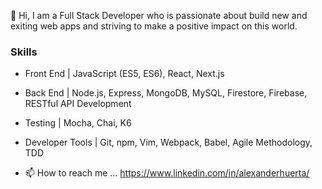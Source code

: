 👋   Hi, I am a Full Stack Developer who is passionate about build new and exiting web apps and striving to make a positive impact on this world. 
       
       
### Skills
- Front End | JavaScript (ES5, ES6), React, Next.js
- Back End | Node.js, Express, MongoDB, MySQL, Firestore, Firebase, RESTful API Development
- Testing | Mocha, Chai, K6
- Developer Tools | Git, npm, Vim, Webpack, Babel, Agile Methodology, TDD   
      
 
- 📫   How to reach me ... https://www.linkedin.com/in/alexanderhuerta/

